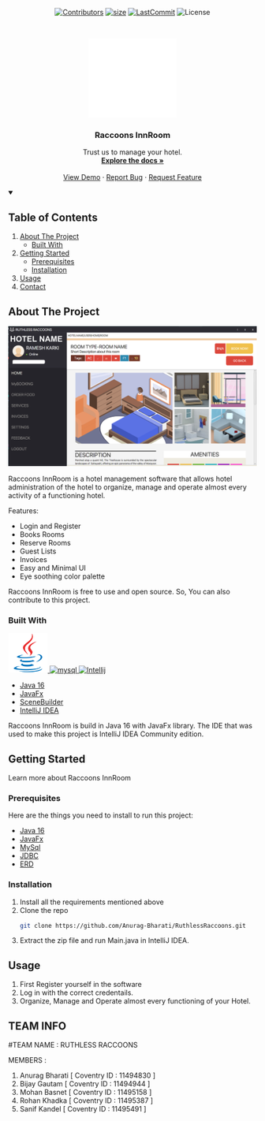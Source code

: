 <!--
*** Thanks othneildrew for providing this template
-->
<div align="center">
  
[![Contributors][contributors-shield]][contributors-url]
[![size][size-shield]][size-url]
[![LastCommit][lastCommit-shield]][size-url]
![License][license-shield]

</div>

<!-- PROJECT LOGO -->
<br />
<p align="center">
  <a href="https://github.com/Anurag-Bharati/RuthlessRaccoons">
    <img src="https://github.com/Anurag-Bharati/RuthlessRaccoons/blob/master/src/main/resource/images/logo.png" alt="Logo" width="180" height="160">
  </a>

  <h3 align="center">Raccoons InnRoom</h3>
 
  <p align="center"> </p>

  <p align="center">
    Trust us to manage your hotel. 
    <br />
    <a href="https://github.com/Anurag-Bharati/RuthlessRaccoons"><strong>Explore the docs »</strong></a>
    <br />
    <br />
    <a href="https://github.com/Anurag-Bharati/RuthlessRaccoons">View Demo</a>
    ·
    <a href="https://github.com/Anurag-Bharati/RuthlessRaccoons/issues">Report Bug</a>
    ·
    <a href="https://github.com/Anurag-Bharati/RuthlessRaccoons/issues">Request Feature</a>
  </p>
</p>



<!-- TABLE OF CONTENTS -->

<details open="open">
  <summary><h2>Table of Contents</summary>
  <ol>
    <li>
      <a href="#about-the-project">About The Project</a>
      <ul>
        <li><a href="#built-with">Built With</a></li>
      </ul>
    </li>
    <li>
      <a href="#getting-started">Getting Started</a>
      <ul>
        <li><a href="#prerequisites">Prerequisites</a></li>
        <li><a href="#installation">Installation</a></li>
      </ul>
    </li>
    <li><a href="#usage">Usage</a></li>
    <li><a href="#contact">Contact</a></li>
  </ol>
</details>



<!-- ABOUT THE PROJECT -->
## About The Project



  ![Product Name Screen Shot](https://github.com/Anurag-Bharati/RuthlessRaccoons/blob/master/src/main/resource/images/HomePage.png)


Raccoons InnRoom is a hotel management software that allows hotel administration of the hotel to organize, manage and operate almost every activity of a functioning hotel.

Features:
* Login and Register
* Books Rooms 
* Reserve Rooms
* Guest Lists
* Invoices
* Easy and Minimal UI
* Eye soothing color palette



Raccoons InnRoom is free to use and open source. So, You can also contribute to this project. 

### Built With
<p align="left"> <a href="https://www.java.com" target="_blank"> <img src="https://raw.githubusercontent.com/devicons/devicon/master/icons/java/java-original.svg" alt="java" width="80" height="80"/> </a> <a href="https://www.mysql.com" target="_blank"> <img src="https://www.mysql.com/common/logos/logo-mysql-170x115.png" alt="mysql" width="100" height="80"/> </a><a href="https://www.jetbrains.com" target="_blank"> <img src="https://idroot.us/wp-content/uploads/2019/04/intellij-logo.png" alt="Intellij" width="100" height="80"/> </a></p>
  
* [Java 16](https://www.oracle.com/java/technologies/downloads/)
* [JavaFx](https://openjfx.io/)
* [SceneBuilder](https://gluonhq.com/products/scene-builder/)
* [IntelliJ IDEA](https://www.jetbrains.com/idea/)

Raccoons InnRoom is build in Java 16 with JavaFx library. The IDE that was used to make this project is IntelliJ IDEA Community edition.


<!-- GETTING STARTED -->
## Getting Started

Learn more about Raccoons InnRoom 

### Prerequisites

Here are the things you need to install to run this project:

* [Java 16](https://www.oracle.com/java/technologies/downloads/)
* [JavaFx](https://openjfx.io/)
* [MySql](https://www.mysql.com/)
* [JDBC](https://dev.mysql.com/downloads/connector/j/)
* [ERD](https://github.com/Anurag-Bharati/RuthlessRaccoons/blob/master/doc/RaccoonsInnRoomDatabase.png)


### Installation

1. Install all the requirements mentioned above
2. Clone the repo
   ```sh
   git clone https://github.com/Anurag-Bharati/RuthlessRaccoons.git
   ```
3. Extract the zip file and run Main.java in IntelliJ IDEA.

<!-- USAGE EXAMPLES -->
## Usage

1. First Register yourself in the software
2. Log in with the correct credentails.
3. Organize, Manage and Operate almost every functioning of your Hotel.



<!-- CONTACT -->
## TEAM INFO

#TEAM NAME : RUTHLESS RACCOONS

MEMBERS :

1) Anurag Bharati  [ Coventry ID : 11494830 ]
2) Bijay Gautam    [ Coventry ID : 11494944 ]
3) Mohan Basnet    [ Coventry ID : 11495158 ]
4) Rohan Khadka    [ Coventry ID : 11495387 ]
5) Sanif Kandel    [ Coventry ID : 11495491 ]
  
  
[contributors-shield]:https://img.shields.io/github/contributors/Anurag-Bharati/RuthlessRaccoons?style=for-the-badge
[contributors-url]: https://github.com/Anurag-Bharati/RuthlessRaccoons/graphs/contributors
[size-shield]:https://img.shields.io/github/repo-size/anurag-bharati/RuthlessRaccoons?style=for-the-badge
[size-url]: https://github.com/Anurag-Bharati/RuthlessRaccoons
[lastCommit-shield]:https://img.shields.io/github/last-commit/anurag-bharati/RuthlessRaccoons?style=for-the-badge
[license-shield]:https://img.shields.io/github/license/anurag-bharati/RuthlessRaccoons?style=for-the-badge
